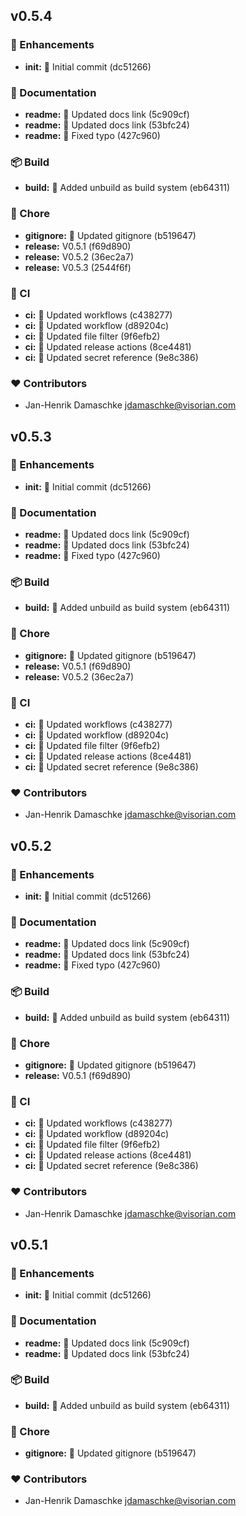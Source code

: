 
## v0.5.4


### 🚀 Enhancements

  - **init:** 🎉   Initial commit (dc51266)

### 📖 Documentation

  - **readme:** 📝  Updated docs link (5c909cf)
  - **readme:** 📝  Updated docs link (53bfc24)
  - **readme:** 📝  Fixed typo (427c960)

### 📦 Build

  - **build:** 💚  Added unbuild as build system (eb64311)

### 🏡 Chore

  - **gitignore:** 🔧   Updated gitignore (b519647)
  - **release:** V0.5.1 (f69d890)
  - **release:** V0.5.2 (36ec2a7)
  - **release:** V0.5.3 (2544f6f)

### 🤖 CI

  - **ci:** 💚  Updated workflows (c438277)
  - **ci:** 💚  Updated workflow (d89204c)
  - **ci:** 💚  Updated file filter (9f6efb2)
  - **ci:** 💚  Updated release actions (8ce4481)
  - **ci:** 💚  Updated secret reference (9e8c386)

### ❤️  Contributors

- Jan-Henrik Damaschke <jdamaschke@visorian.com>

## v0.5.3


### 🚀 Enhancements

  - **init:** 🎉   Initial commit (dc51266)

### 📖 Documentation

  - **readme:** 📝  Updated docs link (5c909cf)
  - **readme:** 📝  Updated docs link (53bfc24)
  - **readme:** 📝  Fixed typo (427c960)

### 📦 Build

  - **build:** 💚  Added unbuild as build system (eb64311)

### 🏡 Chore

  - **gitignore:** 🔧   Updated gitignore (b519647)
  - **release:** V0.5.1 (f69d890)
  - **release:** V0.5.2 (36ec2a7)

### 🤖 CI

  - **ci:** 💚  Updated workflows (c438277)
  - **ci:** 💚  Updated workflow (d89204c)
  - **ci:** 💚  Updated file filter (9f6efb2)
  - **ci:** 💚  Updated release actions (8ce4481)
  - **ci:** 💚  Updated secret reference (9e8c386)

### ❤️  Contributors

- Jan-Henrik Damaschke <jdamaschke@visorian.com>

## v0.5.2


### 🚀 Enhancements

  - **init:** 🎉   Initial commit (dc51266)

### 📖 Documentation

  - **readme:** 📝  Updated docs link (5c909cf)
  - **readme:** 📝  Updated docs link (53bfc24)
  - **readme:** 📝  Fixed typo (427c960)

### 📦 Build

  - **build:** 💚  Added unbuild as build system (eb64311)

### 🏡 Chore

  - **gitignore:** 🔧   Updated gitignore (b519647)
  - **release:** V0.5.1 (f69d890)

### 🤖 CI

  - **ci:** 💚  Updated workflows (c438277)
  - **ci:** 💚  Updated workflow (d89204c)
  - **ci:** 💚  Updated file filter (9f6efb2)
  - **ci:** 💚  Updated release actions (8ce4481)
  - **ci:** 💚  Updated secret reference (9e8c386)

### ❤️  Contributors

- Jan-Henrik Damaschke <jdamaschke@visorian.com>

## v0.5.1


### 🚀 Enhancements

  - **init:** 🎉   Initial commit (dc51266)

### 📖 Documentation

  - **readme:** 📝  Updated docs link (5c909cf)
  - **readme:** 📝  Updated docs link (53bfc24)

### 📦 Build

  - **build:** 💚  Added unbuild as build system (eb64311)

### 🏡 Chore

  - **gitignore:** 🔧   Updated gitignore (b519647)

### ❤️  Contributors

- Jan-Henrik Damaschke <jdamaschke@visorian.com>

